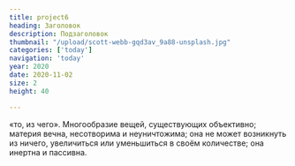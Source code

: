 ```yaml
---
title: project6
heading: Заголовок
description: Подзаголовок
thumbnail: "/upload/scott-webb-gqd3av_9a88-unsplash.jpg"
categories: ['today']
navigation: 'today'
year: 2020
date: 2020-11-02
size: 2
height: 40

---
```

«то, из чего». Многообразие вещей, существующих объективно; материя вечна, несотворима и неуничтожима; она не может возникнуть из ничего, увеличиться или уменьшиться в своём количестве; она инертна и пассивна.